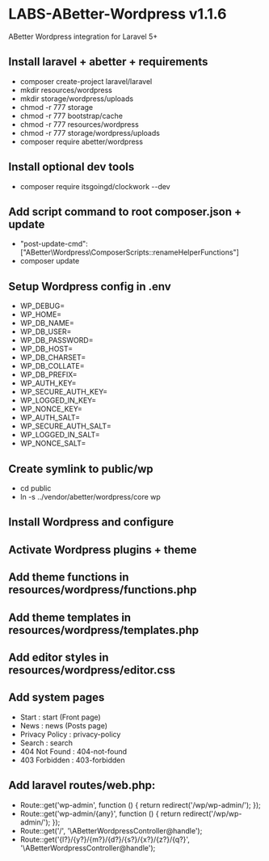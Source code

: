 # LABS-ABetter-Wordpress v1.1.6

ABetter Wordpress integration for Laravel 5+

## Install laravel + abetter + requirements
- composer create-project laravel/laravel
- mkdir resources/wordpress
- mkdir storage/wordpress/uploads
- chmod -r 777 storage
- chmod -r 777 bootstrap/cache
- chmod -r 777 resources/wordpress
- chmod -r 777 storage/wordpress/uploads
- composer require abetter/wordpress

## Install optional dev tools
- composer require itsgoingd/clockwork --dev

## Add script command to root composer.json + update
- "post-update-cmd": ["ABetter\\Wordpress\\ComposerScripts::renameHelperFunctions"]
- composer update

## Setup Wordpress config in .env
- WP_DEBUG=
- WP_HOME=
- WP_DB_NAME=
- WP_DB_USER=
- WP_DB_PASSWORD=
- WP_DB_HOST=
- WP_DB_CHARSET=
- WP_DB_COLLATE=
- WP_DB_PREFIX=
- WP_AUTH_KEY=
- WP_SECURE_AUTH_KEY=
- WP_LOGGED_IN_KEY=
- WP_NONCE_KEY=
- WP_AUTH_SALT=
- WP_SECURE_AUTH_SALT=
- WP_LOGGED_IN_SALT=
- WP_NONCE_SALT=

## Create symlink to public/wp
- cd public
- ln -s ../vendor/abetter/wordpress/core wp

## Install Wordpress and configure

## Activate Wordpress plugins + theme

## Add theme functions in resources/wordpress/functions.php
## Add theme templates in resources/wordpress/templates.php
## Add editor styles in resources/wordpress/editor.css

## Add system pages
- Start : start (Front page)
- News : news (Posts page)
- Privacy Policy : privacy-policy
- Search : search
- 404 Not Found : 404-not-found
- 403 Forbidden : 403-forbidden

## Add laravel routes/web.php:
- Route::get('wp-admin', function () { return redirect('/wp/wp-admin/'); });
- Route::get('wp-admin/{any}', function () { return redirect('/wp/wp-admin/'); });
- Route::get('/', '\ABetterWordpressController@handle');
- Route::get('{l?}/{y?}/{m?}/{d?}/{s?}/{x?}/{z?}/{q?}', '\ABetterWordpressController@handle');
